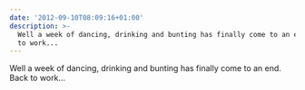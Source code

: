 ```yaml
---
date: '2012-09-10T08:09:16+01:00'
description: >-
  Well a week of dancing, drinking and bunting has finally come to an end. Back
  to work...
---
```

Well a week of dancing, drinking and bunting has finally come to an end. Back to work...
